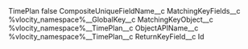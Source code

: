 <?xml version="1.0" encoding="UTF-8"?>
<CustomMetadata xmlns="http://soap.sforce.com/2006/04/metadata" xmlns:xsi="http://www.w3.org/2001/XMLSchema-instance" xmlns:xsd="http://www.w3.org/2001/XMLSchema">
    <label>TimePlan</label>
    <protected>false</protected>
    <values>
        <field>CompositeUniqueFieldName__c</field>
        <value xsi:nil="true"/>
    </values>
    <values>
        <field>MatchingKeyFields__c</field>
        <value xsi:type="xsd:string">%vlocity_namespace%__GlobalKey__c</value>
    </values>
    <values>
        <field>MatchingKeyObject__c</field>
        <value xsi:type="xsd:string">%vlocity_namespace%__TimePlan__c</value>
    </values>
    <values>
        <field>ObjectAPIName__c</field>
        <value xsi:type="xsd:string">%vlocity_namespace%__TimePlan__c</value>
    </values>
    <values>
        <field>ReturnKeyField__c</field>
        <value xsi:type="xsd:string">Id</value>
    </values>
</CustomMetadata>
